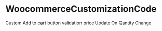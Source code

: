 # WoocommerceCustomizationCode
Custom Add to cart button validation 
price Update On Qantity Change
